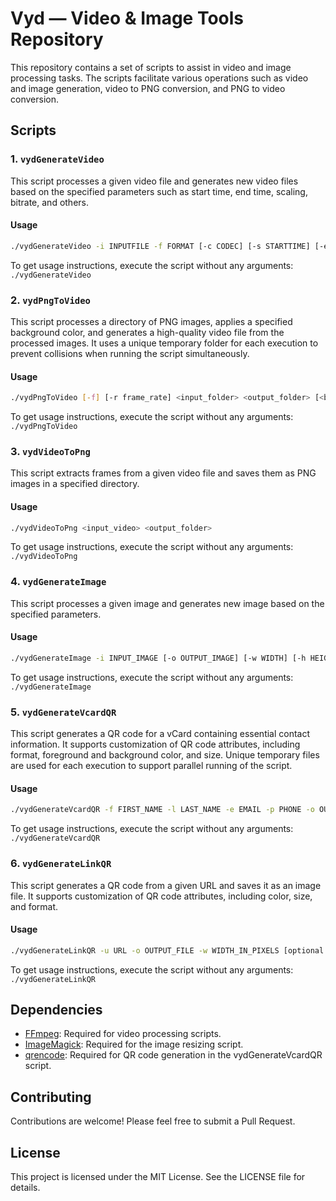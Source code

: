 # Vyd — Video & Image Tools Repository

This repository contains a set of scripts to assist in video and image processing tasks. The scripts facilitate various operations such as video and image generation, video to PNG conversion, and PNG to video conversion.

## Scripts

### 1. `vydGenerateVideo`

This script processes a given video file and generates new video files based on the specified parameters such as start time, end time, scaling, bitrate, and others.

#### Usage

```bash
./vydGenerateVideo -i INPUTFILE -f FORMAT [-c CODEC] [-s STARTTIME] [-e ENDTIME] [-w WIDTH|-h HEIGHT] [-k KEYFRAME_DISTANCE] [-a AUTO_ALT_REF] [-l LAG_IN_FRAMES] BITRATE_PAIRS...
```
To get usage instructions, execute the script without any arguments: `./vydGenerateVideo`


### 2. `vydPngToVideo`

This script processes a directory of PNG images, applies a specified background color, and generates a high-quality video file from the processed images. It uses a unique temporary folder for each execution to prevent collisions when running the script simultaneously.

#### Usage

```bash
./vydPngToVideo [-f] [-r frame_rate] <input_folder> <output_folder> [<background_color>]
```
To get usage instructions, execute the script without any arguments: `./vydPngToVideo`

### 3. `vydVideoToPng`
This script extracts frames from a given video file and saves them as PNG images in a specified directory.

#### Usage

```bash
./vydVideoToPng <input_video> <output_folder>
```
To get usage instructions, execute the script without any arguments: `./vydVideoToPng`


### 4. `vydGenerateImage`

This script processes a given image and generates new image based on the specified parameters.

#### Usage

```bash
./vydGenerateImage -i INPUT_IMAGE [-o OUTPUT_IMAGE] [-w WIDTH] [-h HEIGHT] [-of OBJECT_FIT] [-f FORMAT] [-q QUALITY]...
```
To get usage instructions, execute the script without any arguments: `./vydGenerateImage`


### 5. `vydGenerateVcardQR`

This script generates a QR code for a vCard containing essential contact information. It supports customization of QR code attributes, including format, foreground and background color, and size. Unique temporary files are used for each execution to support parallel running of the script.

#### Usage

```bash
./vydGenerateVcardQR -f FIRST_NAME -l LAST_NAME -e EMAIL -p PHONE -o OUTPUT_FILE [-g ORGANIZATION] [-j JOB_TITLE] [-a ADDRESS] [-u URL] [-c FOREGROUND_COLOR] [-b BACKGROUND_COLOR] [-w WIDTH_IN_PIXELS]
```
To get usage instructions, execute the script without any arguments: `./vydGenerateVcardQR`


### 6. `vydGenerateLinkQR`

This script generates a QR code from a given URL and saves it as an image file. It supports customization of QR code attributes, including color, size, and format.

#### Usage
```bash
./vydGenerateLinkQR -u URL -o OUTPUT_FILE -w WIDTH_IN_PIXELS [optional parameters]
```
To get usage instructions, execute the script without any arguments: `./vydGenerateLinkQR`

## Dependencies
- [FFmpeg](https://ffmpeg.org/): Required for video processing scripts.
- [ImageMagick](https://imagemagick.org/): Required for the image resizing script.
- [qrencode](https://fukuchi.org/works/qrencode/): Required for QR code generation in the vydGenerateVcardQR script.


## Contributing
Contributions are welcome! Please feel free to submit a Pull Request.

## License
This project is licensed under the MIT License. See the LICENSE file for details.
